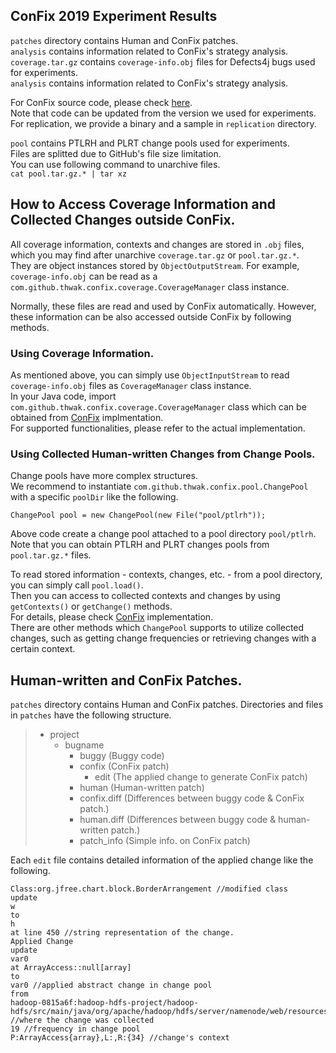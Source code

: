 ## ConFix 2019 Experiment Results
`patches` directory contains Human and ConFix patches.  
`analysis` contains information related to ConFix's strategy analysis.  
`coverage.tar.gz` contains `coverage-info.obj` files for Defects4j bugs used for experiments.  
`analysis` contains information related to ConFix's strategy analysis.  

For ConFix source code, please check [here](https://github.com/thwak/ConFix).  
Note that code can be updated from the version we used for experiments.  
For replication, we provide a binary and a sample in `replication` directory.  

`pool` contains PTLRH and PLRT change pools used for experiments.  
Files are splitted due to GitHub's file size limitation.  
You can use following command to unarchive files.  
`cat pool.tar.gz.* | tar xz` 

## How to Access Coverage Information and Collected Changes outside ConFix.

All coverage information, contexts and changes are stored in `.obj` files, which you may find after unarchive `coverage.tar.gz` or `pool.tar.gz.*`.    
They are object instances stored by `ObjectOutputStream`.
For example, `coverage-info.obj` can be read as a `com.github.thwak.confix.coverage.CoverageManager` class instance.

Normally, these files are read and used by ConFix automatically.
However, these information can be also accessed outside ConFix by following methods.

### Using Coverage Information.  

As mentioned above, you can simply use `ObjectInputStream` to read `coverage-info.obj` files as `CoverageManager` class instance.  
In your Java code, import `com.github.thwak.confix.coverage.CoverageManager` class which can be obtained from [ConFix](https://github.com/thwak/ConFix) implmentation.  
For supported functionalities, please refer to the actual implementation.  

### Using Collected Human-written Changes from Change Pools.

Change pools have more complex structures.  
We recommend to instantiate `com.github.thwak.confix.pool.ChangePool` with a specific `poolDir` like the following.  

`ChangePool pool = new ChangePool(new File("pool/ptlrh"));`

Above code create a change pool attached to a pool directory `pool/ptlrh`.  
Note that you can obtain PTLRH and PLRT changes pools from `pool.tar.gz.*` files.  

To read stored information - contexts, changes, etc. - from a pool directory, you can simply call `pool.load()`.  
Then you can access to collected contexts and changes by using `getContexts()` or `getChange()` methods.  
For details, please check [ConFix](https://github.com/thwak/ConFix) implementation.  
There are other methods which `ChangePool` supports to utilize collected changes, such as getting change frequencies or retrieving changes with a certain context.  

## Human-written and ConFix Patches.

`patches` directory contains Human and ConFix patches.
Directories and files in `patches` have the following structure.
> - project
>   - bugname
>     - buggy (Buggy code)
>     - confix (ConFix patch)
>        - edit (The applied change to generate ConFix patch)
>     - human (Human-written patch)
>     - confix.diff (Differences between buggy code & ConFix patch.) 
>     - human.diff (Differences between buggy code & human-written patch.)
>     - patch_info (Simple info. on ConFix patch)

Each `edit` file contains detailed information of the applied change like the following.

```
Class:org.jfree.chart.block.BorderArrangement //modified class
update
w
to
h
at line 450 //string representation of the change.
Applied Change
update
var0
at ArrayAccess::null[array]
to
var0 //applied abstract change in change pool
from
hadoop-0815a6f:hadoop-hdfs-project/hadoop-hdfs/src/main/java/org/apache/hadoop/hdfs/server/namenode/web/resources/NamenodeWebHdfsMethods.java: //where the change was collected
19 //frequency in change pool
P:ArrayAccess{array},L:,R:{34} //change's context
```

